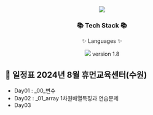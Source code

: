 <div align=center>
  <img src="https://capsule-render.vercel.app/api?type=waving&color=auto&height=200&section=header&text=Kimtr_Tutorial_JAVA&fontSize=70" />
	<h3>📚 Tech Stack 📚</h3>
	<p>✨ Languages ✨</p>
</div>
<div align="center">
  <img src="https://img.shields.io/badge/Java-blue?style=flat&logo=JAVA&logoColor=white"/> version 1.8
</div>

## 📝 일정표  2024년 8월 휴먼교육센터(수원)
- Day01 : _00_변수
- Day02 : _01_array 1차원배열특징과 연습문제
- Day03

